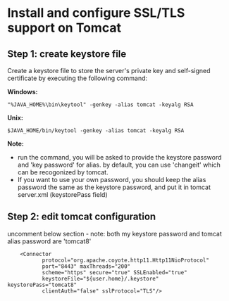 # Install and configure SSL/TLS support on Tomcat
## Step 1: create keystore file
Create a keystore file to store the server's private key and self-signed certificate by executing the following command:

**Windows:**
````
"%JAVA_HOME%\bin\keytool" -genkey -alias tomcat -keyalg RSA
````
**Unix:**
```
$JAVA_HOME/bin/keytool -genkey -alias tomcat -keyalg RSA
```
**Note:**
- run the command, you will be asked to provide the keystore password and 'key password' for <tomcat> alias. by default, you can use 'changeit' which can be recogonized by tomcat.
- If you want to use your own password, you should keep the alias password the same as the keystore password, and put it in tomcat server.xml (keystorePass field)

## Step 2: edit tomcat configuration
uncomment below section - note: both my keystore password and tomcat alias password are 'tomcat8'
```
	<Connector
           protocol="org.apache.coyote.http11.Http11NioProtocol"
           port="8443" maxThreads="200"
           scheme="https" secure="true" SSLEnabled="true"
           keystoreFile="${user.home}/.keystore" keystorePass="tomcat8"
           clientAuth="false" sslProtocol="TLS"/>
```
